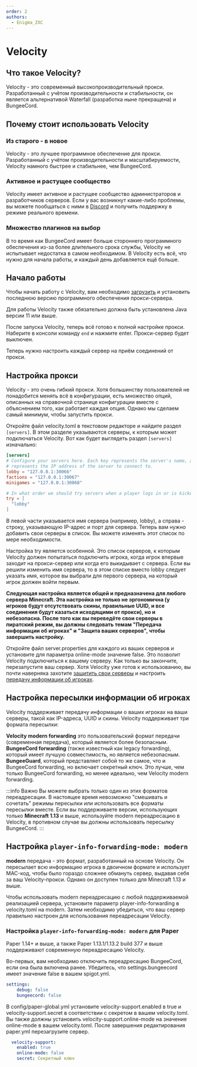```yaml
---
order: 2
authors:
  - Enigma_ZXC
---
```


# Velocity

## Что такое Velocity?

Velocity - это современный высокопроизводительный прокси. Разработанный с учётом производительности и стабильности, он является альтернативой Waterfall (разработка ныне прекращена) и BungeeCord.

## Почему стоит использовать Velocity

### Из старого - в новое

Velocity - это лучшее программное обеспечение для прокси. Разработанный с учётом производительности и масштабируемости, Velocity намного быстрее и стабильнее, чем BungeeCord.

### Активное и растущее сообщество

Velocity имеет активное и растущее сообщество администраторов и разработчиков серверов. Если у вас возникнут какие-либо проблемы, вы можете пообщаться с ними в [Discord](https://discord.com/invite/papermc) и получить поддержку в режиме реального времени.

### Множество плагинов на выбор

В то время как BungeeCord имеет больше стороннего программного обеспечения из-за более длительного срока службы, Velocity не испытывает недостатка в самом необходимом. В Velocity есть всё, что нужно для начала работы, и каждый день добавляется ещё больше.

## Начало работы

Чтобы начать работу с Velocity, вам необходимо [загрузить](https://papermc.io/downloads/velocity) и установить последнюю версию программного обеспечения прокси-сервера.

Для работы Velocity также обязательно должна быть установлена Java версии 11 или выше.

После запуска Velocity, теперь всё готово к полной настройке прокси. Наберите в консоли команду `end` и нажмите enter. Прокси-сервер будет выключен.

Теперь нужно настроить каждый сервер на приём соединений от прокси.

## Настройка прокси

Velocity - это очень гибкий прокси. Хотя большинству пользователей не понадобится менять всё в конфигурации, есть множество опций, описанных на справочной странице конфигурации вместе с объяснением того, как работает каждая опция. Однако мы сделаем самый минимум, чтобы запустить прокси.

Откройте файл velocity.toml в текстовом редакторе и найдите раздел `[servers]`. В этом разделе указываются серверы, к которым может подключаться Velocity. Вот как будет выглядеть раздел `[servers]` изначально:

```toml
[servers]
# Configure your servers here. Each key represents the server's name, and the value
# represents the IP address of the server to connect to.
lobby = "127.0.0.1:30066"
factions = "127.0.0.1:30067"
minigames = "127.0.0.1:30068"

# In what order we should try servers when a player logs in or is kicked from a server.
try = [
  "lobby"
]
```

В левой части указывается имя сервера (например, lobby), а справа - строку, указывающую IP-адрес и порт для сервера. Теперь вам нужно добавить свои серверы в список. Вы можете изменять этот список по мере необходимости.

Настройка try является особенной. Это список серверов, к которым Velocity должен попытаться подключить игрока, когда игрок впервые заходит на прокси-сервер или когда его выкидывает с сервера. Если вы решили изменить имя сервера, то в этом списке вместо lobby следует указать имя, которое вы выбрали для первого сервера, на который игрок должен войти первым.

**Следующая настройка является общей и предназначена для любого сервера Minecraft. Эта настройка не только не эргономична (у игроков будут отсутствовать скины, правильные UUID, и все соединения будут казаться исходящими от прокси), но и небезопасна. После того как вы переведёте свои серверы в пиратский режим, вы должны следовать темам "Передача информации об игроках" и "Защита ваших серверов", чтобы завершить настройку.**

Откройте файл server.properties для каждого из ваших серверов и установите для параметра online-mode значение false. Это позволит Velocity подключиться к вашему серверу. Как только вы закончите, перезапустите ваш сервер. Хотя Velocity уже готов к использованию, вы почти наверняка захотите [защитить свои серверы](https://docs.papermc.io/velocity/security) и настроить [передачу информации об игроках](https://docs.papermc.io/velocity/player-information-forwarding).

## Настройка пересылки информации об игроках

Velocity поддерживает передачу информации о ваших игроках на ваши серверы, такой как IP-адреса, UUID и скины. Velocity поддерживает три формата пересылки:

**Velocity modern forwarding** это пользовательский формат передачи (современная передача), который является более безопасным.
**BungeeCord forwarding** (также известный как legacy forwarding), который имеет лучшую совместимость, но является небезопасным.
**BungeeGuard**, который представляет собой то же самое, что и BungeeCord forwarding, но включает секретный ключ. Это лучше, чем только BungeeCord forwarding, но менее идеально, чем Velocity modern forwarding.

:::info Важно
Вы можете выбрать только один из этих форматов переадресации. В настоящее время невозможно "смешивать и сочетать" режимы пересылки или использовать все форматы пересылки вместе. Если вы поддерживаете версии, использующих только **Minecraft 1.13** и выше, используйте modern переадресацию в Velocity, в противном случае вы должны использовать пересылку BungeeCord.
:::

## Настройка `player-info-forwarding-mode: modern`

**modern** передача - это формат, разработанный на основе Velocity. Он пересылает всю информацию игрока в двоичном формате и использует MAC-код, чтобы было гораздо сложнее обмануть сервер, выдавая себя за ваш Velocity-прокси. Однако он доступен только для Minecraft 1.13 и выше.

Чтобы использовать modern переадресацию с любой поддерживаемой реализацией сервера, установите параметр player-info-forwarding в velocity.toml на modern. Затем необходимо убедиться, что ваш сервер правильно настроен для использования переадресации Velocity.

### Настройка `player-info-forwarding-mode: modern` для Paper

Paper 1.14+ и выше, а также Paper 1.13.1/1.13.2 build 377 и выше поддерживают современную переадресацию Velocity.

Во-первых, вам необходимо отключить переадресацию BungeeCord, если она была включена ранее. Убедитесь, что settings.bungeecord имеет значение false в вашем spigot.yml.

```yaml
settings:
    debug: false
    bungeecord: false
```

В config/paper-global.yml установите velocity-support.enabled в true и velocity-support.secret в соответствии с секретом в вашем velocity.toml. Вы также должны установить velocity-support.online-mode на значение online-mode в вашем velocity.toml. После завершения редактирования paper.yml перезагрузите сервер.

```yaml
  velocity-support:
    enabled: true
    online-mode: false
    secret: Секретный ключ
```
